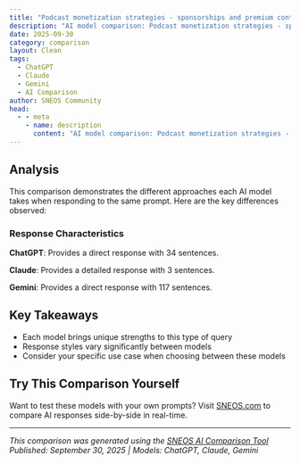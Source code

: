 ```yaml
---
title: "Podcast monetization strategies - sponsorships and premium content"
description: "AI model comparison: Podcast monetization strategies - sponsorships and premium content..."
date: 2025-09-30
category: comparison
layout: Clean
tags:
  - ChatGPT
  - Claude
  - Gemini
  - AI Comparison
author: SNEOS Community
head:
  - - meta
    - name: description
      content: "AI model comparison: Podcast monetization strategies - sponsorships and premium content..."
---
```


<ChatComparison
  title="Podcast monetization strategies - sponsorships and premium content"
  prompt="Podcast monetization strategies - sponsorships and premium content"
  :responses='{"ChatGPT": "Certainly! Here\u2019s a detailed overview of two popular podcast monetization strategies: sponsorships and premium content.\n\n### 1. Sponsorships\n\n**What Are Sponsorships?** \nSponsorships involve partnering with brands or companies that pay you to promote their products or services during your podcast episodes.\n\n**How It Works:** \n- **Pre-Roll, Mid-Roll, or Post-Roll Ads:** Sponsors pay for ad spots at the beginning, middle, or end of an episode.\n- **Host-Read Ads:** The podcast host personally reads the advertisement, which tends to be more authentic and engaging.\n- **Branded Content:** Sometimes sponsors want longer-form integrations or special segments related to their brand.\n\n**How to Get Sponsors:** \n- Build an engaged and consistent listener base.\n- Define your niche and audience demographics.\n- Reach out to brands directly or join podcast ad networks/platforms (e.g., Podcorn, AdvertiseCast).\n- Offer metrics and analytics to demonstrate your podcast\u2019s value.\n\n**Best Practices:** \n- Choose sponsors aligned with your audience to maintain trust.\n- Keep ads natural and native to your content style.\n- Be transparent with your audience about sponsored content.\n\n---\n\n### 2. Premium Content\n\n**What Is Premium Content?** \nOffering exclusive content only available to paying subscribers or members.\n\n**Types of Premium Content:** \n- **Ad-Free Episodes:** Listeners pay to access episodes without ads.\n- **Bonus Episodes:** Extra content that complements the free episodes.\n- **Early Access:** Subscribers can listen before the general audience.\n- **Behind-the-Scenes:** Content about production, interviews with the team, or making-of stories.\n- **Community Access:** Access to a private group or chat with hosts and other premium listeners.\n\n**Platforms for Premium Content:** \n- Patreon\n- Supercast\n- Supporting platforms with membership features like Apple Podcasts Subscriptions, Spotify\u2019s Anchor premium tier, or Podbean.\n\n**Monetization Models:** \n- Monthly subscriptions.\n- One-time payments for specific episodes or content.\n- Tiered memberships offering different levels of perks.\n\n**Best Practices:** \n- Provide clear value that justifies the paywall.\n- Keep free content high quality to attract new listeners.\n- Regularly engage with subscribers and solicit feedback.\n- Promote premium offerings within free episodes without being too pushy.\n\n---\n\n### Summary\n\n| Strategy | Description | Pros | Cons |\n|--------------------|-------------------------------------|------------------------------------------|-------------------------------------|\n| Sponsorships | Brand ads during episodes | Reliable income, can be lucrative | Finding sponsors can be challenging, may disrupt show flow |\n| Premium Content | Paid exclusive content or perks | Recurring revenue, builds community | Requires consistent additional content, may limit audience reach |\n\n---\n\nIf you want, I can also help you draft sponsor outreach emails or plan a premium content launch!", "Claude": "# Podcast Monetization Strategies\n\n## Sponsorship Monetization\n\n### Types of Sponsorships\n\n**Pre-roll Ads (15-30 seconds)**\n- Play before content starts\n- Typically $15-25 per 1,000 downloads\n- Good for brand awareness\n\n**Mid-roll Ads (30-60 seconds)**\n- Highest engagement and rates\n- $20-40\u002B per 1,000 downloads\n- Best conversion rates\n\n**Post-roll Ads (15-30 seconds)**\n- Lowest engagement\n- $10-20 per 1,000 downloads\n- Often bundled with other placements\n\n**Host-read vs. Programmatic**\n- Host-read: Higher rates, more authentic\n- Programmatic: Automated, consistent revenue\n\n### Building Sponsor Appeal\n\n**Audience Requirements**\n- Consistent 5,000\u002B downloads per episode minimum\n- Engaged, defined demographic\n- Strong retention rates\n- Professional production quality\n\n**Media Kit Essentials**\n- Download statistics and growth trends\n- Audience demographics and geography\n- Engagement metrics\n- Sample episodes and testimonials\n- Rate card with clear pricing\n\n### Sponsor Acquisition\n\n**Direct Outreach**\n- Research brands that align with your niche\n- Personalized pitches highlighting audience fit\n- Offer trial rates for first-time sponsors\n\n**Podcast Ad Networks**\n- Midroll, AdvertiseCast, Spotify Ad Studio\n- Handle sales and placement automatically\n- Lower rates but less effort required\n\n## Premium Content Strategies\n\n### Subscription Models\n\n**Patreon-style Tiers**\n- $3-5: Bonus episodes, early access\n- $8-15: Ad-free content, exclusive episodes\n- $20\u002B: Personal interaction, merchandise\n\n**Platform-specific Options**\n- Apple Podcasts Subscriptions\n- Spotify Premium\n- Google Podcasts subscriptions\n\n### Premium Content Types\n\n**Exclusive Episodes**\n- Behind-the-scenes content\n- Extended interviews\n- Subscriber-only series\n\n**Enhanced Experiences**\n- Ad-free versions\n- Early access (24-48 hours)\n- Higher audio quality\n- Video versions\n\n**Community Access**\n- Private Discord/Slack channels\n- Live Q\u0026A sessions\n- Subscriber meetups\n\n### Implementation Tips\n\n**Content Balance**\n- Keep 80% content free\n- Make premium content valuable but not essential\n- Avoid paywalling your best content\n\n**Pricing Strategy**\n- Start lower and increase gradually\n- Test different price points\n- Offer annual discounts\n\n## Revenue Optimization\n\n### Audience Development\n- Focus on consistent, quality content first\n- Build audience before aggressive monetization\n- Engage actively with your community\n\n### Diversification\n- Combine sponsorships with premium content\n- Add merchandise, courses, or consulting\n- Don\u0027t rely on single revenue stream\n\n### Performance Tracking\n- Monitor download trends and retention\n- Track sponsor performance and renewals\n- Survey audience about premium content interest\n\n### Best Practices\n- Always disclose sponsorships clearly\n- Choose sponsors that align with your values\n- Maintain editorial independence\n- Be transparent about premium offerings\n\n**Success Timeline**: Most podcasts need 6-12 months of consistent publishing and 10,000\u002B monthly downloads before significant monetization opportunities arise.\n\nWould you like me to dive deeper into any specific aspect of podcast monetization?", "Gemini": "Okay, let\u0027s dive into podcast monetization strategies focusing on sponsorships and premium content. These are two of the most common and effective methods for turning your podcast into a revenue stream.\n\n**I. Sponsorships: The Bread and Butter of Podcast Monetization**\n\nSponsorships involve brands paying you to promote their products or services on your podcast. This is a very common way for people to monetize.\n\n**A. Understanding Sponsorship Types**\n\n* **Pre-Roll:** A short ad (15-30 seconds) that runs at the very beginning of the podcast episode. Often uses a generic read of the brands message.\n* **Mid-Roll:** An ad (30-60 seconds) that runs in the middle of the podcast episode. These are generally considered more effective as listeners are already engaged. This often can integrate the brand message into the content better.\n* **Post-Roll:** A short ad (15-30 seconds) that runs at the end of the podcast episode. These have a lower engagement and thus value.\n* **Host-Read Ad:** The host (you) reads the ad script, often incorporating their personal experience with the product or service. These tend to be more effective than generic ads as they leverage the host\u0027s credibility and rapport with the audience.\n* **Interview Segment/Sponsored Content:** A longer segment dedicated to interviewing someone from the sponsoring company or discussing a topic related to the sponsor\u0027s product/service. This needs to be well-integrated into the show to not feel forced.\n* **Episode Sponsorship:** A brand sponsors the entire episode, typically with mentions at the beginning and end.\n\n**B. Key Factors Attracting Sponsors**\n\n* **Niche Audience:** Sponsors love podcasts with a well-defined, engaged audience that aligns with their target market. A podcast for coding bootcamp students is more attractive than a general \u0022business\u0022 podcast.\n* **Strong Listenership Numbers:** While not the *only* factor, download numbers (or unique listeners) are important. Sponsors want to know their message will reach a reasonable number of people.\n* **Audience Engagement:** High levels of audience engagement (e.g., social media interaction, reviews, emails) demonstrate that your listeners are invested in your content.\n* **Content Quality:** A professionally produced podcast with valuable, engaging content is more attractive to sponsors. Audio quality matters!\n* **Demographics \u0026 Psychographics:** Knowing *who* your listeners are (age, location, income, interests, etc.) allows you to demonstrate the value of your audience to potential sponsors.\n* **Consistency:** Regularly publishing episodes on a consistent schedule builds trust with both your audience and potential sponsors.\n\n**C. Finding Sponsors**\n\n* **Podcast Advertising Networks/Marketplaces:** Platforms like AdvertiseCast, Midroll, and Gumball connect podcasters with advertisers. These often require a certain download threshold.\n* **Direct Outreach:** Identify brands that align with your podcast\u0027s niche and audience, and reach out to them directly with a compelling sponsorship proposal. Personalization is key.\n* **Listener Referrals:** Ask your listeners to suggest brands that they think would be a good fit for your podcast.\n* **Affiliate Marketing (a cousin of sponsorships):** Partner with brands and earn a commission on sales generated through your unique affiliate links or promo codes. Less lucrative initially, but can be easier to get started with.\n* **Attend Industry Events:** Networking at podcasting or industry-specific events can lead to sponsorship opportunities.\n\n**D. Creating a Sponsorship Proposal**\n\nYour proposal should clearly outline:\n\n* **About Your Podcast:** A concise description of your podcast\u0027s theme, target audience, and value proposition.\n* **Audience Demographics:** Detailed information about your listeners (age, location, interests, income, etc.). Use audience surveys to collect this data.\n* **Download Numbers:** Provide recent download statistics, showing the reach of your podcast.\n* **Engagement Metrics:** Highlight audience engagement (social media mentions, reviews, website traffic, etc.).\n* **Sponsorship Packages:** Offer different sponsorship levels with varying deliverables and pricing.\n* **Pricing:** Clearly outline the cost of each sponsorship package. Research industry standards to ensure your pricing is competitive.\n* **Case Studies/Testimonials (if available):** Showcase the success of previous sponsorships.\n* **Contact Information:** Make it easy for potential sponsors to reach you.\n\n**E. Best Practices for Sponsorships**\n\n* **Transparency:** Be upfront with your audience about sponsored content. Disclose sponsorships clearly (e.g., \u0022This episode is brought to you by...\u0022)\n* **Authenticity:** Only promote products or services that you genuinely believe in and that align with your audience\u0027s interests.\n* **Integrate Seamlessly:** Make the ad read sound natural and conversational, fitting seamlessly into the flow of the podcast.\n* **Track Results:** Monitor the performance of your sponsorships using tracking links and promo codes. Provide sponsors with reports on the reach and impact of their campaigns.\n* **Build Relationships:** Foster long-term relationships with sponsors by providing excellent service and exceeding their expectations.\n\n**II. Premium Content: Direct Revenue from Loyal Listeners**\n\nPremium content involves offering exclusive content or benefits to listeners in exchange for a subscription fee or one-time payment. This directly monetizes the value you provide to your audience.\n\n**A. Types of Premium Content**\n\n* **Bonus Episodes:** Release additional episodes exclusively for paying subscribers.\n* **Ad-Free Listening:** Offer ad-free versions of your regular episodes.\n* **Early Access:** Give subscribers early access to new episodes before they are released to the general public.\n* **Behind-the-Scenes Content:** Share exclusive content like interviews, outtakes, or behind-the-scenes insights into the making of your podcast.\n* **Exclusive Q\u0026A Sessions:** Host live Q\u0026A sessions with subscribers.\n* **Community Access:** Create a private online community (e.g., a Facebook group or Discord server) where subscribers can connect with each other and with you.\n* **Merchandise Discounts:** Offer discounts on podcast-related merchandise.\n* **Workshops/Courses:** Create and sell online workshops or courses related to your podcast\u0027s topic.\n* **Personalized Content:** Offer customized content based on listener preferences.\n\n**B. Platforms for Offering Premium Content**\n\n* **Patreon:** A popular platform for creators to offer subscriptions and receive recurring support from their fans.\n* **Memberful:** A platform designed specifically for membership-based businesses, offering robust features for managing subscriptions and content access.\n* **Supercast:** A platform that focuses on podcast-specific monetization, allowing you to create custom subscription plans and deliver premium content to listeners.\n* **Substack:** Primarily a newsletter platform, but can also be used to host podcasts and offer premium content to subscribers.\n* **Your Own Website:** You can host your premium content on your own website using a membership plugin or e-commerce platform. This gives you more control but requires more technical expertise.\n* **Apple Podcasts Subscriptions:** Offers an in-app subscription option directly within the Apple Podcasts app.\n\n**C. Promoting Your Premium Content**\n\n* **Tease Premium Content:** Mention exclusive content in your regular episodes and encourage listeners to subscribe.\n* **Offer a Free Trial:** Give listeners a free trial period to experience the benefits of subscribing.\n* **Create a Dedicated Landing Page:** Build a landing page that clearly explains the value of your premium content and provides a simple way for listeners to subscribe.\n* **Use Social Media:** Promote your premium content on social media platforms.\n* **Email Marketing:** Send email newsletters to your subscribers to promote new content and keep them engaged.\n* **Run Contests and Giveaways:** Offer free subscriptions as prizes in contests and giveaways.\n\n**D. Pricing Your Premium Content**\n\n* **Consider the Value:** Price your premium content based on the value you are providing to subscribers.\n* **Research Competitors:** See what other podcasters are charging for similar content.\n* **Offer Multiple Tiers:** Provide different subscription tiers with varying levels of access and benefits.\n* **Start Low and Increase Gradually:** Begin with a lower price point and gradually increase it as you add more value.\n\n**E. Best Practices for Premium Content**\n\n* **Focus on Quality:** Ensure that your premium content is high-quality and delivers real value to subscribers.\n* **Be Consistent:** Regularly release new premium content to keep subscribers engaged.\n* **Engage with Subscribers:** Respond to comments and questions from subscribers and build a strong community.\n* **Gather Feedback:** Ask subscribers for feedback on your premium content and use it to improve your offerings.\n* **Provide Excellent Customer Service:** Respond promptly to any questions or concerns from subscribers.\n\n**III. Combining Sponsorships and Premium Content**\n\nIt\u0027s often beneficial to combine both strategies:\n\n* **Sponsorships for Reach, Premium Content for Loyalty:** Use sponsorships to generate revenue from a wider audience and premium content to monetize your most loyal listeners.\n* **Sponsors Can Support Premium Content:** You can offer sponsors opportunities to support your premium content, such as sponsoring a bonus episode or offering a discount code to subscribers.\n* **Tiered Premium Content:** Offer different tiers of premium content, with higher tiers including sponsor recognition.\n\n**Key Considerations for Both Strategies:**\n\n* **Know Your Audience:** Understand their interests, needs, and willingness to pay.\n* **Build a Community:** Foster a strong connection with your listeners to increase engagement and loyalty.\n* **Consistency is Key:** Regularly publish high-quality content to keep your audience engaged and attract sponsors.\n* **Track Your Results:** Monitor the performance of your sponsorships and premium content offerings to identify what\u0027s working and what\u0027s not.\n* **Be Patient:** It takes time to build a successful podcast and generate significant revenue.\n\nBy strategically implementing these monetization strategies, you can turn your podcast into a sustainable and rewarding business. Good luck!\n"}' 
  published-date="17:20"
/>

## Analysis

This comparison demonstrates the different approaches each AI model takes when responding to the same prompt. Here are the key differences observed:

### Response Characteristics

**ChatGPT**: Provides a direct response with 34 sentences. 

**Claude**: Provides a detailed response with 3 sentences. 

**Gemini**: Provides a direct response with 117 sentences. 

## Key Takeaways

- Each model brings unique strengths to this type of query
- Response styles vary significantly between models
- Consider your specific use case when choosing between these models

## Try This Comparison Yourself

Want to test these models with your own prompts? Visit [SNEOS.com](https://sneos.com) to compare AI responses side-by-side in real-time.

---

*This comparison was generated using the [SNEOS AI Comparison Tool](https://sneos.com)*
*Published: September 30, 2025 | Models: ChatGPT, Claude, Gemini*
